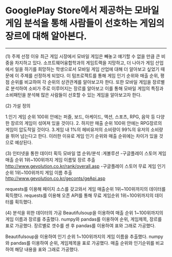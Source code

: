 # GooglePlay Store에서 제공하는 모바일 게임 분석을 통해 사람들이 선호하는 게임의 장르에 대해 알아본다.  
------
  
(1) 주제 선정 이유
최근 게임 시장에서 모바일 게임은 빼놓고 얘기할 수 없을 만큼 큰 비중을 차지하고 있다. 소프트웨어융합학과의 게임트랙을 지망하고, 더 나아가 게임 산업에서 일을 하기를 희망하는 학생으로서 모바일 게임 산업에 대해 더 알아보고 싶었기 때문에 이 주제를 선정하게 되었다. 이 텀프로젝트를 통해 게임 인기 순위와 매출 순위, 평점 순위를 비교하여 각 순위의 상관관계를 알아보고자 한다. 또한 모바일 게임을 장르별로 분석하여 소비가 주로 이루어지는 장르를 알아보고 이를 통해 모바일 게임의 특징과 소비패턴을 분석해 많은 사람들이 선호할 수 있는 게임을 알아보고자 한다.

(2) 가설 정의

1.인기 게임 순위 100위 안에는 퍼즐, 보드, 아케이드, 액션, 스포츠, RPG, 음악 등 다양한 장르의 게임이 섞여져 있을 것이다.
2. 하지만 매출 순위 100위 안에는 RPG장르의 게임이 압도적일 것이다.
3.게임 내 1%의 헤비유저의 소비량이 99%의 유저의 소비량을 뛰어 넘는다고 한다. 이러한 이유로 게임 인기 순위와 매출 순위에는 차이가 있을 것으로 예상된다.

(3) 인터넷을 통한 데이터 획득
모바일 앱 순위/분석 :게볼루션
-구글플레이 스토어 게임 매출 순위 1위~100위까지 게임 이름및 장르 추출
http://www.gevolution.co.kr/rank/overall.asp
-구글플레이 스토어 무료 게임 인기 순위 1위~100위까지 게임 이름 추출
http://www.gevolution.co.kr/geconts/geApi.asp


requests를 이용해 페이지 소스를 갖고와서 게임 매출순위 1위~100위까지의 데이터를 획득했다.
requests를 이용해 오픈 API를 통해 무료 게임순위 1위~100위까지의 데이터를 획득했다.

(4) 분석을 위한 데이터의 가공
Beautifulsoup을 이용하여 매출 순위 1~100위까지의 게임 이름과 장르를 추출했다.
numpy와 pandas를 이용하여 순위, 게임제목, 장르를 표로 가공했다.
장르별로 갯수를 센 후 pandas를 이용하여 표와 그래로 가공했다.


Beautifulsoup을 이용하여 인기 순위 1~100위까지의 게임 이름을 추출했다.
numpy와 pandas를 이용하여 순위, 게임제목을 표로 가공했다.
매출 순위와 인기순위를 비교하여 해당 내용을 표와 그래로 가공했다.
